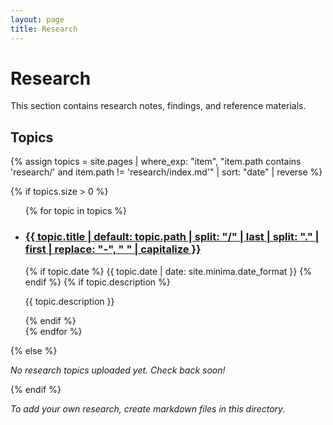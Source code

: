 ```yaml
---
layout: page
title: Research
---
```


# Research

This section contains research notes, findings, and reference materials.

## Topics

{% assign topics = site.pages | where_exp: "item", "item.path contains 'research/' and item.path != 'research/index.md'" | sort: "date" | reverse %}

{% if topics.size > 0 %}
<ul class="post-list">
  {% for topic in topics %}
    <li>
      <h3>
        <a class="post-link" href="{{ topic.url | relative_url }}">
          {{ topic.title | default: topic.path | split: "/" | last | split: "." | first | replace: "-", " " | capitalize }}
        </a>
      </h3>
      {% if topic.date %}
        <span class="post-meta">{{ topic.date | date: site.minima.date_format }}</span>
      {% endif %}
      {% if topic.description %}
        <p>{{ topic.description }}</p>
      {% endif %}
    </li>
  {% endfor %}
</ul>
{% else %}
<p><em>No research topics uploaded yet. Check back soon!</em></p>
{% endif %}

<p><em>To add your own research, create markdown files in this directory.</em></p> 
